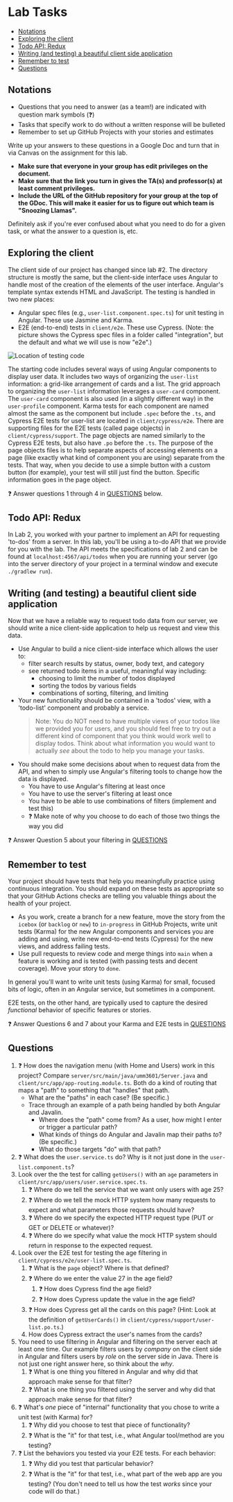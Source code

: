 # Lab Tasks <!-- omit in toc -->

- [Notations](#notations)
- [Exploring the client](#exploring-the-client)
- [Todo API: Redux](#todo-api-redux)
- [Writing (and testing) a beautiful client side application](#writing-and-testing-a-beautiful-client-side-application)
- [Remember to test](#remember-to-test)
- [Questions](#questions)

## Notations

- Questions that you need to answer (as a team!) are indicated with question
  mark symbols (:question:)
- Tasks that specify work to do without a written response will be bulleted
- Remember to set up GitHub Projects with your stories and estimates

Write up your answers to these questions in a Google Doc and turn that in via
Canvas on the assignment for this lab.

- **Make sure that everyone in your group has edit privileges on the document.**
- **Make sure that the link you turn in gives the TA(s) and professor(s) at least comment privileges.**
- **Include the URL of the GitHub repository for your group at the top of the GDoc. This will make it easier for us to figure out which team is "Snoozing Llamas".**

Definitely ask if you're ever confused about what you need to do for a given task, or
what the answer to a question is, etc.

## Exploring the client

The client side of our project has changed since lab #2. The directory structure is
mostly the same, but the client-side interface uses Angular to handle most of the creation
of the elements of the user interface. Angular's template syntax extends HTML and JavaScript.
The testing is handled in two new places:

- Angular spec files (e.g., `user-list.component.spec.ts`) for unit
  testing in Angular. These use Jasmine and Karma.
- E2E (end-to-end) tests in `client/e2e`. These use Cypress. (Note: the picture shows the Cypress spec files in a folder called "integration", but the default and what we will use is now "e2e".)

![Location of testing code](https://user-images.githubusercontent.com/302297/108024936-25605500-6feb-11eb-87e5-829d4e9de44a.png)

The starting code includes several
ways of using Angular components to display user data.
It includes two ways of organizing the `user-list` information:
a grid-like arrangement of cards and a list.
The grid approach to organizing the `user-list` information
leverages a `user-card` component.
The `user-card` component is also used (in a slightly different way) in the `user-profile` component.
Karma tests for each component are named
almost the same as the component but include `.spec` before the `.ts`,
and Cypress E2E tests for user-list
are located in `client/cypress/e2e`. There are supporting files for the E2E tests (called 
page objects) in `client/cypress/support`. The page objects are named similarly to the Cypress E2E tests, but also have `.po` before the `.ts`. The purpose of the page objects files is to help separate aspects of accessing elements on a page (like exactly what kind of component you are using) separate from the tests. That way, when you decide to use a simple button with a custom button (for example), your test will still just find the button. Specific information goes in the page object.

:question: Answer questions 1 through 4 in [QUESTIONS](#questions) below.

## Todo API: Redux

In Lab 2, you worked with your partner to implement an API for requesting
'to-dos' from a server. In this lab, you'll be using a to-do API that we provide
for you with the lab. The API meets the specifications of lab 2 and
can be found at `localhost:4567/api/todos` when you are running your server
(go into the server directory of your project in a terminal window and execute `./gradlew run`).

## Writing (and testing) a beautiful client side application

Now that we have a reliable way to request todo data from our server,
we should write a nice client-side application to help us request and view
this data.

- Use Angular to build a nice client-side interface which allows the user to:
  - filter search results by status, owner,
    body text, and category
  - see returned todo items in a useful, meaningful way including:
    - choosing to limit the number of todos displayed
    - sorting the todos by various fields
    - combinations of sorting, filtering, and limiting
- Your new functionality should be contained in a 'todos' view,
  with a 'todo-list' component and probably a service.
  > Note: You do NOT need to have multiple views of your todos like we provided you for users, and you should feel free to try out a different kind of component that you think would work well to display todos. Think about what information you would want to actually _see_ about the todo to help you manage your tasks.
- You should make some decisions about when to request data from the API,
  and when to simply use Angular's filtering tools to change how
  the data is displayed.
  - You have to use Angular's filtering at least once
  - You have to use the server's filtering at least once
  - You have to be able to use combinations of filters (implement and test this)
  - :question: Make note of why you choose to do each of those two things the way you did

:question: Answer Question 5 about your filtering in [QUESTIONS](#questions)

## Remember to test

Your project should have tests
that help you meaningfully practice using continuous integration. You should expand on these tests as
appropriate so that your GitHub Actions checks are telling you valuable things
about the health of your project.

- As you work, create a branch for a new feature,
  move the story from the `icebox` (or `backlog` or `new`) to `in-progress` in GitHub Projects, write unit tests (Karma) for the new Angular components and services you are adding and using,
  write new end-to-end tests (Cypress) for the new views,
  and address failing tests.
- Use pull requests to review code and
  merge things into `main` when a feature is working
  and is tested (with passing tests and decent coverage). Move your story to `done`.

In general you'll want to write unit tests (using Karma) for small, focused
bits of logic, often in an Angular service, but sometimes in a component.

E2E tests, on the other hand, are typically used to capture the desired
_functional_ behavior of specific features or stories.

:question: Answer Questions 6 and 7 about your Karma and E2E tests in [QUESTIONS](#questions)

## Questions

1. :question: How does the navigation menu (with Home and Users) work in this project? Compare `server/src/main/java/umm3601/Server.java`
   and `client/src/app/app-routing.module.ts`. Both do a kind of routing that maps
   a "path" to something that "handles" that path.
   - What are the "paths" in each case? (Be specific.)
   - Trace through an example of a path being handled by both Angular and Javalin.
     - Where does the "path" come from? As a user, how might I enter or trigger a particular path?
     - What kinds of things do Angular and Javalin map their paths _to_? (Be specific.)
     - What do those targets "do" with that path?
2. :question: What does the `user.service.ts` do? Why is it not just done in
   the `user-list.component.ts`?
3. Look over the the test for calling `getUsers()` with an `age` parameters in `client/src/app/users/user.service.spec.ts`.
   1. :question: Where do we tell the service that we want only users with age 25?
   1. :question: Where do we tell the mock HTTP system how many requests to expect and what
     parameters those requests should have?
   1. :question: Where do we specify the expected HTTP request type (PUT or GET or DELETE or whatever)?
   1. :question: Where do we specify what value the mock HTTP system should return in response
     to the expected request.
4. Look over the E2E test for testing the age filtering in `client/cypress/e2e/user-list.spec.ts`.
   1. :question: What is the `page` object? Where is that defined?
   1. :question: Where do we enter the value 27 in the age field?
      1. :question: How does Cypress find the age field?
      1. :question: How does Cypress update the value in the age field?
   1. :question: How does Cypress get all the cards on this page? (Hint: Look at the definition of `getUserCards()` in `client/cypress/support/user-list.po.ts`.)
   1. How does Cypress extract the user's names from the cards?
5. You need to use filtering in Angular and filtering on the server each at least one time. Our example filters users by _company_ on the client side in Angular and filters users by _role_ on the server side in Java. There is not just one right answer here, so think about the _why_.
   1. :question: What is one thing you filtered in Angular and why did that approach make sense for that filter?
   2. :question: What is one thing you filtered using the server and why did that approach make sense for that filter?
6. :question: What's _one_ piece of "internal" functionality that you chose to
   write a unit test (with Karma) for?
   1. :question: Why did you choose to test that piece of functionality?
   2. :question: What is the "it" for that test, i.e., what Angular tool/method are you testing?
7. :question: List the behaviors you tested via your E2E tests. For each behavior:
   1. :question: Why did you test that particular behavior?
   2. :question: What is the "it" for that test, i.e., what part of the web app are you
      testing? (You don't need to tell us how the test _works_ since your code will do that.)
